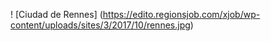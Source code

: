 ! [Ciudad de Rennes] (https://edito.regionsjob.com/xjob/wp-content/uploads/sites/3/2017/10/rennes.jpg)
